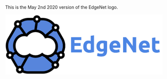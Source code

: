 This is the May 2nd 2020 version of the EdgeNet logo.

![logo](edgenet_logo_w_text_100dpi.png "EdgeNet logo")
